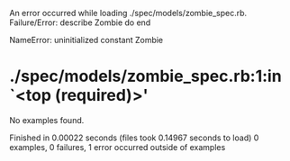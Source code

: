 
An error occurred while loading ./spec/models/zombie_spec.rb.
Failure/Error:
  describe Zombie do
  end

NameError:
  uninitialized constant Zombie
# ./spec/models/zombie_spec.rb:1:in `<top (required)>'
No examples found.


Finished in 0.00022 seconds (files took 0.14967 seconds to load)
0 examples, 0 failures, 1 error occurred outside of examples

